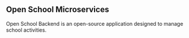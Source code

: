 ## Open School Microservices
Open School Backend is an open-source application designed to manage school activities.
